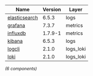 | Name | Version | Layer |
| --- | --- | --- |
| [elasticsearch](https://www.elastic.co/products/elasticsearch) | 6.5.3 | logs |
| [grafana](https://grafana.com) | 7.3.7 | metrics |
| [influxdb](https://www.influxdata.com) | 1.7.9-1 | metrics |
| [kibana](https://www.elastic.co/products/kibana) | 6.5.3 | logs |
| [logcli](https://grafana.com/oss/loki/) | 2.1.0 | logs_loki |
| [loki](https://grafana.com/oss/loki/) | 2.1.0 | logs_loki |

*(6 components)*
